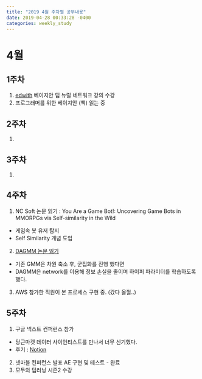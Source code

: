 ```yaml
---
title: "2019 4월 주차별 공부내용"
date: 2019-04-28 00:33:28 -0400
categories: weekly_study
---
```


# 4월

## 1주차
1) [edwith][edwith] 베이지안 딥 뉴럴 네트워크 강의 수강 <br>
2) 프로그래머를 위한 베이지안 (책) 읽는 중<br>

## 2주차
1) 


## 3주차
1) 


## 4주차
1) NC Soft 논문 읽기 : You Are a Game Bot!: Uncovering Game Bots in MMORPGs via Self-similarity in the Wild <br>
  - 게임속 봇 유저 탐지 <br>
  - Self Similarity 개념 도입<br>

2) [DAGMM 논문 읽기][DAGMM]
  - 기존 GMM은 차원 축소 후, 군집화를 진행 했다면 <br>
  - DAGMM은 network를 이용해 정보 손실을 줄이며 하이퍼 파라미터를 학습하도록 했다. <br>
  
 3) AWS 참가한 직원이 본 프로세스 구현 중. (갔다 올껄..)

## 5주차
1) 구글 넥스트 컨퍼런스 참가
  - 당근마켓 데이터 사이언티스트를 만나서 너무 신기했다. 
  - 후기 : [Notion][Notion]
  
 2) 넷마블 컨퍼런스 발표 AE 구현 및 테스트 - 완료 <br>
 3) 모두의 딥러닝 시즌2 수강 

[edwith]: https://www.edwith.org/bayesiandeeplearning/joinLectures/14426
[DAGMM]: https://openreview.net/forum?id=BJJLHbb0-
[Notion]: https://www.notion.so/toastls93/Google-Cloud-Next-19-Extended-b70ab32f783e41849eb2e558fecdcacc
